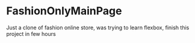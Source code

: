 # FashionOnlyMainPage
Just a clone of fashion online store, was trying to learn flexbox, finish this project in few hours
